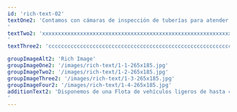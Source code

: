 ```yaml
---
id: 'rich-text-02'
textOne2: 'Contamos con cámaras de inspección de tuberías para atender todos los servicios contratados como Poceros en Madrid. Las cámaras se utilizan para identificar rápidamente el problema principal del atasco.
'
textTwo2: 'xxxxxxxxxxxxxxxxxxxxxxxxxxxxxxxxxxxxxxxxxxxxxxxxxxxxxxxxxxxxxxxxxxxxxxxxxxxxxxxxxxxxxxxxxxxxxxxxxxxxxxxxxxxxxxxxxxxxxxxxxxxxxxxxxxxxxxxxxxxxxxxxxxxxxxxxxxxxxxxxxxxxxxxxxxxxxxxxxxxxxxxxxxxxxxxxxxxCámaras Robotizadas: Las cámaras de TV robotizadas nos permiten inspeccionar y filmar el interior de todo tipo de sistema de saneamiento, con diferentes diámetros. Tienen una autonomía de hasta 300 metros y disponen de cabezales rotativos de 360º, y software de medición de pendientes. Además, el sistema tractor permite salvar obstáculos y elevar la cámara por encima del agua.
'
textThree2: 'ccccccccccccccccccccccccccccccccccccccccccccccccccccccccccccccccccccccccccccccccccccccccccccccccccccccccccccccccccccccccccccccccccccccccccccccccccccccccccccccccccccccccccccccccccccccccccccccccccccccccccccccccccccccccccccccccccccccccccccccccccccccccccccccccccccccccccccccccccccccccccccccccccccccccccccccccccccccccccccccccccccccccccccccccccccccccccccccccccccccccccccccccccccccccccccccccccccccccccccccccccccccccccc'

groupImageAlt2: 'Rich Image'
groupImageOne2: '/images/rich-text/1-1-265x185.jpg'
groupImageTwo2: '/images/rich-text/1-2-265x185.jpg'
groupImageThree2: '/images/rich-text/1-3-265x185.jpg'
groupImageFour2: '/images/rich-text/1-4-265x185.jpg'
additionText2: 'Disponemos de una Flota de vehículos ligeros de hasta 4000 litros de Agua, así como también de alto tonelaje y alta presión de hasta 9000 litros de Agua. En muchas ocasiones se necesitan vehículos mas pequeños que un camión cuba. Nosotros podemos enviar tantos vehículos pequeños como sea necesario para, por ejemplo, achicar el agua en un garaje.
'
---
```


